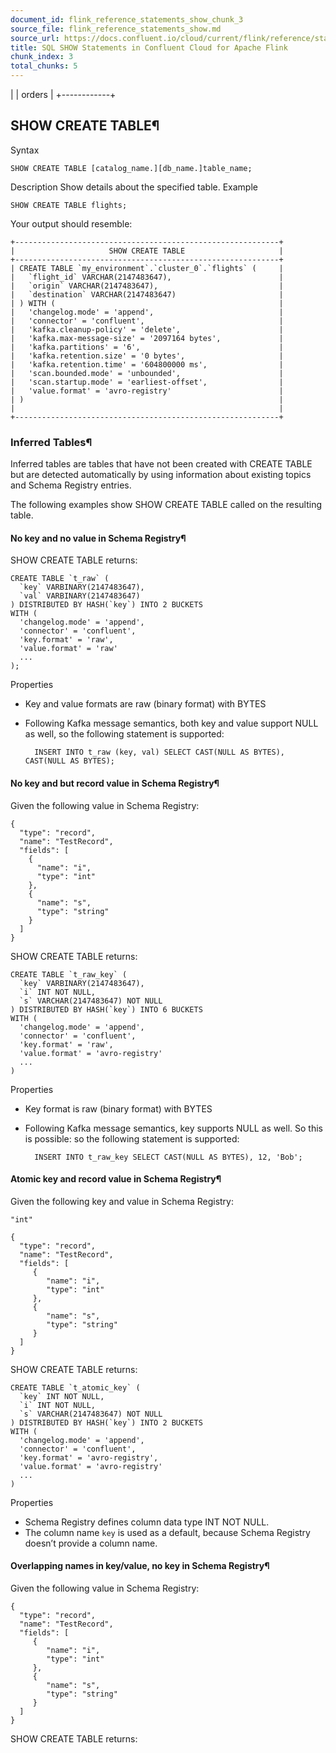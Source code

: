 ```yaml
---
document_id: flink_reference_statements_show_chunk_3
source_file: flink_reference_statements_show.md
source_url: https://docs.confluent.io/cloud/current/flink/reference/statements/show.html
title: SQL SHOW Statements in Confluent Cloud for Apache Flink
chunk_index: 3
total_chunks: 5
---
```


| | orders | +------------+

## SHOW CREATE TABLE¶

Syntax

    SHOW CREATE TABLE [catalog_name.][db_name.]table_name;

Description
    Show details about the specified table.
Example

    SHOW CREATE TABLE flights;

Your output should resemble:

    +-----------------------------------------------------------+
    |                     SHOW CREATE TABLE                     |
    +-----------------------------------------------------------+
    | CREATE TABLE `my_environment`.`cluster_0`.`flights` (     |
    |   `flight_id` VARCHAR(2147483647),                        |
    |   `origin` VARCHAR(2147483647),                           |
    |   `destination` VARCHAR(2147483647)                       |
    | ) WITH (                                                  |
    |   'changelog.mode' = 'append',                            |
    |   'connector' = 'confluent',                              |
    |   'kafka.cleanup-policy' = 'delete',                      |
    |   'kafka.max-message-size' = '2097164 bytes',             |
    |   'kafka.partitions' = '6',                               |
    |   'kafka.retention.size' = '0 bytes',                     |
    |   'kafka.retention.time' = '604800000 ms',                |
    |   'scan.bounded.mode' = 'unbounded',                      |
    |   'scan.startup.mode' = 'earliest-offset',                |
    |   'value.format' = 'avro-registry'                        |
    | )                                                         |
    |                                                           |
    +-----------------------------------------------------------+

### Inferred Tables¶

Inferred tables are tables that have not been created with CREATE TABLE but are detected automatically by using information about existing topics and Schema Registry entries.

The following examples show SHOW CREATE TABLE called on the resulting table.

#### No key and no value in Schema Registry¶

SHOW CREATE TABLE returns:

    CREATE TABLE `t_raw` (
      `key` VARBINARY(2147483647),
      `val` VARBINARY(2147483647)
    ) DISTRIBUTED BY HASH(`key`) INTO 2 BUCKETS
    WITH (
      'changelog.mode' = 'append',
      'connector' = 'confluent',
      'key.format' = 'raw',
      'value.format' = 'raw'
      ...
    );

Properties

* Key and value formats are raw (binary format) with BYTES

* Following Kafka message semantics, both key and value support NULL as well, so the following statement is supported:

        INSERT INTO t_raw (key, val) SELECT CAST(NULL AS BYTES), CAST(NULL AS BYTES);

#### No key and but record value in Schema Registry¶

Given the following value in Schema Registry:

    {
      "type": "record",
      "name": "TestRecord",
      "fields": [
        {
          "name": "i",
          "type": "int"
        },
        {
          "name": "s",
          "type": "string"
        }
      ]
    }

SHOW CREATE TABLE returns:

    CREATE TABLE `t_raw_key` (
      `key` VARBINARY(2147483647),
      `i` INT NOT NULL,
      `s` VARCHAR(2147483647) NOT NULL
    ) DISTRIBUTED BY HASH(`key`) INTO 6 BUCKETS
    WITH (
      'changelog.mode' = 'append',
      'connector' = 'confluent',
      'key.format' = 'raw',
      'value.format' = 'avro-registry'
      ...
    )

Properties

* Key format is raw (binary format) with BYTES

* Following Kafka message semantics, key supports NULL as well. So this is possible: so the following statement is supported:

        INSERT INTO t_raw_key SELECT CAST(NULL AS BYTES), 12, 'Bob';

#### Atomic key and record value in Schema Registry¶

Given the following key and value in Schema Registry:

    "int"

    {
      "type": "record",
      "name": "TestRecord",
      "fields": [
         {
            "name": "i",
            "type": "int"
         },
         {
            "name": "s",
            "type": "string"
         }
      ]
    }

SHOW CREATE TABLE returns:

    CREATE TABLE `t_atomic_key` (
      `key` INT NOT NULL,
      `i` INT NOT NULL,
      `s` VARCHAR(2147483647) NOT NULL
    ) DISTRIBUTED BY HASH(`key`) INTO 2 BUCKETS
    WITH (
      'changelog.mode' = 'append',
      'connector' = 'confluent',
      'key.format' = 'avro-registry',
      'value.format' = 'avro-registry'
      ...
    )

Properties

* Schema Registry defines column data type INT NOT NULL.
* The column name `key` is used as a default, because Schema Registry doesn’t provide a column name.

#### Overlapping names in key/value, no key in Schema Registry¶

Given the following value in Schema Registry:

    {
      "type": "record",
      "name": "TestRecord",
      "fields": [
         {
            "name": "i",
            "type": "int"
         },
         {
            "name": "s",
            "type": "string"
         }
      ]
    }

SHOW CREATE TABLE returns:
